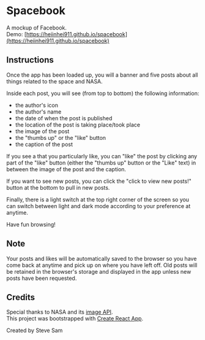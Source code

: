 # Spacebook

A mockup of Facebook.\
Demo: [https://heiinhei911.github.io/spacebook](https://heiinhei911.github.io/spacebook)

## Instructions

Once the app has been loaded up, you will a banner and five posts about all things related to the space and NASA.

Inside each post, you will see \(from top to bottom\) the following information:

- the author's icon
- the author's name
- the date of when the post is published
- the location of the post is taking place/took place
- the image of the post
- the "thumbs up" or the "like" button
- the caption of the post

If you see a that you particularly like, you can "like" the post by clicking any part of the "like" button \(either the "thumbs up" button or the "Like" text\) in between the image of the post and the caption.

If you want to see new posts, you can click the "click to view new posts!" button at the bottom to pull in new posts.

Finally, there is a light switch at the top right corner of the screen so you can switch between light and dark mode according to your preference at anytime.

Have fun browsing!

## Note

Your posts and likes will be automatically saved to the browser so you have come back at anytime and pick up on where you have left off. Old posts will be retained in the browser's storage and displayed in the app unless new posts have been requested.

## Credits

Special thanks to NASA and its [image API](https://api.nasa.gov/).\
This project was bootstrapped with [Create React App](https://github.com/facebook/create-react-app).

Created by Steve Sam
